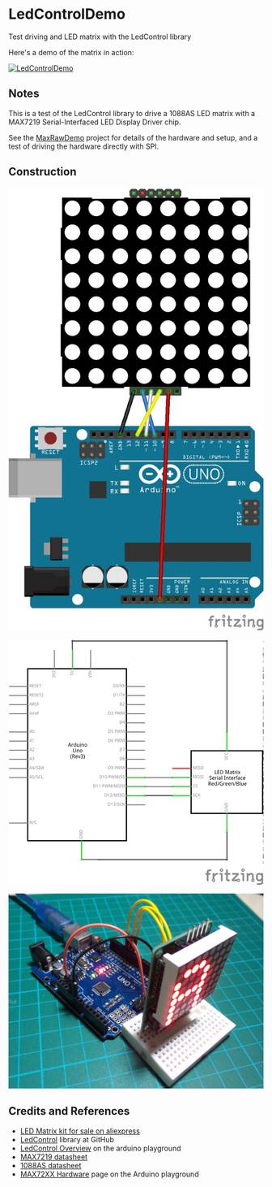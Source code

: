 # LedControlDemo

Test driving and LED matrix with the LedControl library

Here's a demo of the matrix in action:

[![LedControlDemo](http://img.youtube.com/vi/z4q6lpOBHL0/0.jpg)](http://www.youtube.com/watch?v=z4q6lpOBHL0)

## Notes

This is a test of the LedControl library to drive a 1088AS LED matrix with a MAX7219 Serial-Interfaced LED Display Driver chip.

See the [MaxRawDemo](../MaxRawDemo) project for details of the hardware and setup, and a test of driving the hardware directly with SPI.

## Construction

![Breadboard](./assets/LedControlDemo_bb.jpg?raw=true)

![The Schematic](./assets/LedControlDemo_schematic.jpg?raw=true)

![The Build](./assets/LedControlDemo_build.jpg?raw=true)

## Credits and References
* [LED Matrix kit for sale on aliexpress](http://www.aliexpress.com/item/free-shipping-MAX7219-Dot-matrix-module-display-module-DIY-kit-SCM-control-module-for-Arduino-microcontroller/2011910501.html)
* [LedControl](https://github.com/wayoda/LedControl) library at GitHub
* [LedControl Overview](http://playground.arduino.cc/Main/LedControl) on the arduino playground
* [MAX7219 datasheet](http://www.futurlec.com/Maxim/MAX7219.shtml)
* [1088AS datasheet](http://megtestesules.info/hobbielektronika/adatlapok/LED8x8_1088AS.pdf)
* [MAX72XX Hardware](http://playground.arduino.cc/Main/MAX72XXHardware) page on the Arduino playground

